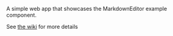 A simple web app that showcases the MarkdownEditor example component.

See [the wiki](https://github.com/myitcv/gopherjs/wiki) for more details
